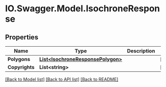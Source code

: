 # IO.Swagger.Model.IsochroneResponse
## Properties

Name | Type | Description | Notes
------------ | ------------- | ------------- | -------------
**Polygons** | [**List&lt;IsochroneResponsePolygon&gt;**](IsochroneResponsePolygon.md) |  | [optional] 
**Copyrights** | **List&lt;string&gt;** |  | [optional] 

[[Back to Model list]](../README.md#documentation-for-models) [[Back to API list]](../README.md#documentation-for-api-endpoints) [[Back to README]](../README.md)

